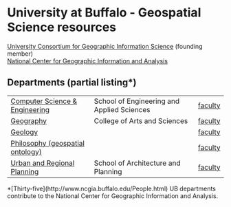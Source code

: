 # University at Buffalo - Geospatial Science resources

[University Consortium for Geographic Information Science](http://ucgis.org/member-organization/state-university-new-york-buffalo) (founding member)<br>
[National Center for Geographic Information and Analysis](http://www.ncgia.buffalo.edu/)

## Departments (partial listing*)
<table>
  <tr>
    <td><a href="http://www.cse.buffalo.edu/">Computer Science & Engineering</a></td>
    <td>School of Engineering and Applied Sciences</td>
    <td><a href="http://www.ncgia.buffalo.edu/Subpages_FacultyList.html#Computer">faculty</a></td>
  </tr>
  
  <tr>
    <td><a href="http://www.buffalo.edu/cas/geography.html">Geography</a></td>
    <td>College of Arts and Sciences</td>
    <td><a href="http://www.ncgia.buffalo.edu/Subpages_FacultyList.html#Geography">faculty</a></td>
  </tr>
  <tr>
  <td><a href="http://www.geology.buffalo.edu/">Geology</a></td>
    <td></td>
    <td><a href="http://www.ncgia.buffalo.edu/Subpages_FacultyList.html#Geology">faculty</a></td>
  </tr>
  <tr>
    <td><a href="http://www.buffalo.edu/cas/philosophy.html">Philosophy (geospatial ontology)</a></td>
    <td></td>
    <td><a href="http://www.ncgia.buffalo.edu/Subpages_FacultyList.html#Philosophy">faculty</a></td>
  </tr>

  <tr>
    <td><a href="http://ap.buffalo.edu/academics/urban-regional-planning.html">Urban and Regional Planning</a></td>
    <td>School of Architecture and Planning</td>
    <td><a href="http://www.ncgia.buffalo.edu/Subpages_FacultyList.html#Urban">faculty</a></td>
  </tr>
  
</table>
*[Thirty-five](http://www.ncgia.buffalo.edu/People.html) UB departments contribute to the National Center for Geographic Information and Analysis.

